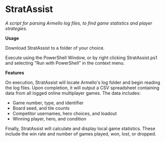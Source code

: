 # StratAssist
*A script for parsing Armello log files, to find game statistics and player strategies.*

**Usage**

Download StratAssist to a folder of your choice.

Execute using the PowerShell Window, or by right clicking StratAssist.ps1 and selecting "Run with PowerShell" in the context menu.

**Features**

On execution, StratAssist will locate Armello's log folder and begin reading the log files. Upon completion, it will output a CSV spreadsheet containing data from all logged online multiplayer games. The data includes:

* Game number, type, and identifier
* Board seed, and tile counts
* Competitor usernames, hero choices, and loadout
* Winning player, hero, and condition

Finally, StratAssist will calculate and display local game statistics. These include the win rate and number of games played, won, lost, or dropped.
